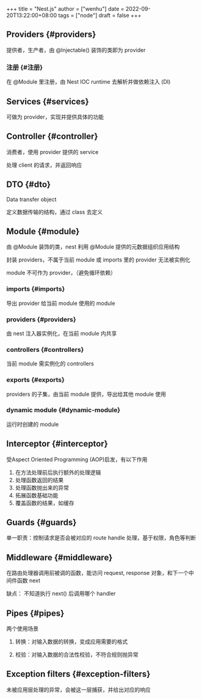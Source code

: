 +++
title = "Nest.js"
author = ["wenhu"]
date = 2022-09-20T13:22:00+08:00
tags = ["node"]
draft = false
+++

## Providers {#providers}

提供者，生产者，由 @Injectable() 装饰的类即为 provider


### 注册 {#注册}

在 @Module 里注册，由 Nest IOC runtime 去解析并做依赖注入 (DI)


## Services {#services}

可做为 provider，实现并提供具体的功能


## Controller {#controller}

消费者，使用 provider 提供的 service

处理 client 的请求，并返回响应


## DTO {#dto}

Data transfer object

定义数据传输的结构，通过 class 去定义


## Module {#module}

由 @Module 装饰的类，nest 利用 @Module 提供的元数据组织应用结构

封装 providers，不属于当前 module 或 imports 里的 provider 无法被实例化

module 不可作为 provider，（避免循环依赖）


### imports {#imports}

导出 provider 给当前 module 使用的 module


### providers {#providers}

由 nest 注入器实例化，在当前 module 内共享


### controllers {#controllers}

当前 module 需实例化的 controllers


### exports {#exports}

providers 的子集，由当前 module 提供，导出给其他 module 使用


### dynamic module {#dynamic-module}

运行时创建的 module


## Interceptor {#interceptor}

受Aspect Oriented Programming (AOP)启发，有以下作用

1.  在方法处理前后执行额外的处理逻辑
2.  处理函数返回的结果
3.  处理函数抛出来的异常
4.  拓展函数基础功能
5.  覆盖函数的结果，如缓存


## Guards {#guards}

单一职责：控制请求是否会被对应的 route handle 处理，基于权限，角色等判断


## Middleware {#middleware}

在路由处理器调用前被调的函数，能访问 request, response 对象，和下一个中间件函数 next

缺点： 不知道执行 next() 后调用哪个 handler


## Pipes {#pipes}

两个使用场景

1.  转换：对输入数据的转换，变成应用需要的格式

2.  校验：对输入数据的合法性校验，不符合规则抛异常


## Exception filters {#exception-filters}

未被应用层处理的异常，会被这一层捕获，并给出对应的响应
